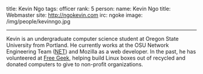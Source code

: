title: Kevin Ngo
tags: officer
rank: 5
person:
    name: Kevin Ngo
    title: Webmaster
    site: http://ngokevin.com
    irc: ngoke
    image: /img/people/kevinngo.jpg

---

Kevin is an undergraduate computer science student at Oregon State University
from Portland. He currently works at the OSU Network Engineering Team
([NET][net]) and Mozilla as a web developer. In the past, he has volunteered at
[Free Geek][freegeek], helping build Linux boxes out of recycled and donated
computers to give to non-profit organizations.

[net]: http://oregonstate.edu/net
[freegeek]: http://freegeek.org

